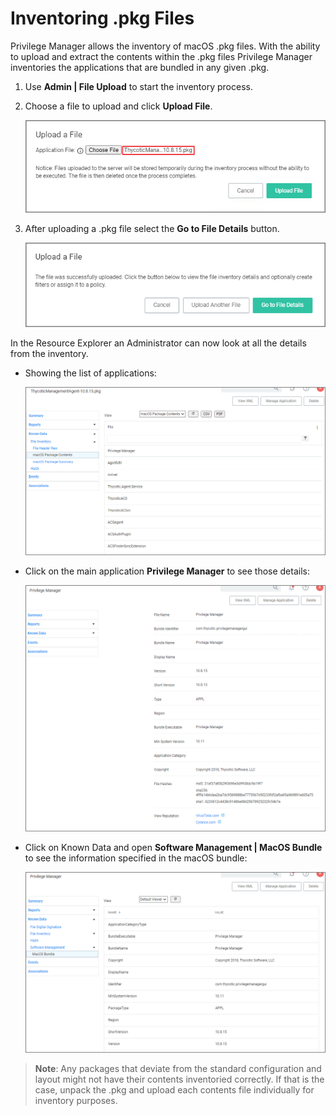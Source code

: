 [title]: # (Inventoring .pkg Files)
[tags]: # (learning mode, macOS)
[priority]: # (101)
# Inventoring .pkg Files

Privilege Manager allows the inventory of macOS .pkg files. With the ability to upload and extract the contents within the .pkg files Privilege Manager inventories the applications that are bundled in any given .pkg.

1. Use __Admin | File Upload__ to start the inventory process.
1. Choose a file to upload and click __Upload File__.

   ![upload](images/inventory/upload.png "Upload modal")
1. After uploading a .pkg file select the __Go to File Details__ button.

   ![go to file](images/inventory/go-to.png "Use Go to File Details button")

In the Resource Explorer an Administrator can now look at all the details from the inventory.

* Showing the list of applications:

  ![Inventory](images/inventory/list-mach-O-binaries.png)

* Click on the main application __Privilege Manager__ to see those details:

  ![inventory](images/inventory/resource-explorer-application.png "Main application details")

* Click on Known Data and open __Software Management | MacOS Bundle__ to see the information specified in the macOS bundle:

  ![inventory 2](images/inventory/resource-explorer-application-2.png "MacOS Bundle specific information")

>**Note**:
>Any packages that deviate from the standard configuration and layout might not have their contents inventoried correctly. If that is the case, unpack the .pkg and upload each contents file individually for inventory purposes.
